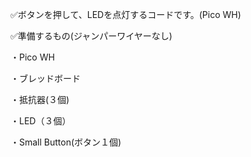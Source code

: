 ✅ボタンを押して、LEDを点灯するコードです。(Pico WH)

✅準備するもの(ジャンパーワイヤーなし)

・Pico WH

・ブレッドボード

・抵抗器(３個)

・LED（３個）

・Small Button(ボタン１個)
